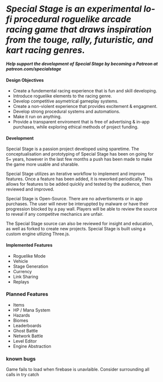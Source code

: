 # ***Special Stage is an experimental lo-fi procedural roguelike arcade racing game that draws inspiration from the touge, rally, futuristic, and kart racing genres.***

***Help support the development of Special Stage by becoming a Patreon at patreon.com/specialstage***

#### Design Objectives

- Create a fundemental racing experience that is fun and skill developing.
- Introduce roguelike elements to the racing genre.
- Develop competitive asymetrical gameplay systems.
- Create a non-violent experience that provides excitement & engagment.
- Develop strong procedural systems and automations.
- Make it run on anything.
- Provide a transparent enviroment that is free of advertising & in-app purchases, while exploring ethical methods of project funding.

#### Development

Special Stage is a passion project developed using sparetime. The conceptualisation and prototyping of Special Stage has been on going for 5+ years, however in the last few months a push has been made to make the game more usable and sharable.

Special Stage utilizes an iterative workflow to implement and improve features. Once a feature has been added, it is reworked periodically. This allows for features to be added quickly and tested by the audience, then reviewed and improved.

Special Stage is Open-Source. There are no advertisments or in app purchases. The user will never be interuppted by malware or have their progression blocked by a pay wall. Players will be able to review the source to reveal if any competitve mechanics are unfair.

The Special Stage source can also be reviewed for insight and education, as well as forked to create new projects. Special Stage is built using a custom engine utlizing Three.js.

#### Implemented Features

- Roguelike Mode
- Vehicle
- Stage Generation
- Currency
- Link Sharing
- Replays

### Planned Features

- Items
- HP / Mana System
- Hazards
- Biomes
- Leaderboards
- Ghost Battle
- Network Battle
- Level Editor
- Engine Abstraction

### known bugs

Game fails to load when firebase is unavlaible. Consider surrounding all calls in try catch
